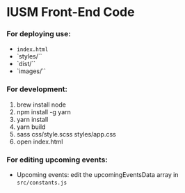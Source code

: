 # IUSM Front-End Code
### For deploying use:
- `index.html`
- `styles/``
- `dist/``
- `images/``

### For development:
1. brew install node
1. npm install -g yarn
1. yarn install
1. yarn build
1. sass css/style.scss styles/app.css
1. open index.html

### For editing upcoming events:
- Upcoming events: edit the upcomingEventsData array in `src/constants.js`
